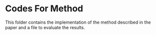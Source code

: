 # Codes For Method
This folder contains the implementation of the method described in the paper and a file to evaluate the results.




